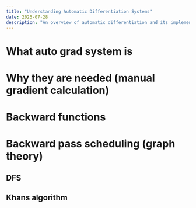```yaml
---
title: "Understanding Automatic Differentiation Systems"
date: 2025-07-28
description: "An overview of automatic differentiation and its implementation"
---
```

# What auto grad system is

# Why they are needed (manual gradient calculation)

# Backward functions

# Backward pass scheduling (graph theory)

## DFS

## Khans algorithm
